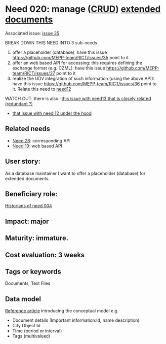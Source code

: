 # Need 020: manage ([CRUD](https://en.wikipedia.org/wiki/Create,_read,_update_and_delete)) [extended documents](https://github.com/MEPP-team/RICT/blob/master/Doc/Devel/Needs/Definitions.md#extended-document) 

Associated issue: [issue 35](https://github.com/MEPP-team/RICT/issues/35)

BREAK DOWN THIS NEED INTO 3 sub-needs
 1. offer a placeholder (database): have this issue  https://github.com/MEPP-team/RICT/issues/35 point to it.
 2. offer an web based API for accessing: this requires defining the exchange format (e.g. CZML): have this issue https://github.com/MEPP-team/RICT/issues/37 point to it
 3. realize the UDV integration of such information (using the above API): have this issue https://github.com/MEPP-team/RICT/issues/36 point to it.
 Relate this need to [need12](https://github.com/MEPP-team/RICT/blob/master/Doc/Devel/Needs/Need012.md)

WATCH OUT: there is also 
  -[this issue with need13 that is closely related (redundant ?)](https://github.com/MEPP-team/RICT/issues/4)
  - [that issue  with need 12 under the hood](https://github.com/MEPP-team/RICT/issues/36)

## Related needs
 - [Need 28](https://github.com/MEPP-team/RICT/blob/master/Doc/Devel/Needs/Need028.md): corresponding API
 - [Need 19](https://github.com/MEPP-team/RICT/blob/master/Doc/Devel/Needs/Need029.md): web based API

## User story:
As a database maintainer I want to offer a placeholder (database) for extended documents.

## Beneficiary role:
[Historians of need 004](https://github.com/MEPP-team/RICT/blob/master/Doc/Devel/Needs/Need004.md)

## Impact: major

## Maturity: immature.

## Cost evaluation: 3 weeks

## Tags or keywords
Documents, Text Files

## Data model
[Reference article](https://liris.cnrs.fr/vcity/wiki/lib/exe/fetch.php?media=papers:historicaldocuments.pdf) introducing the conceptual model e.g.
* Document details (Important information:Id, name description)
* City Object Id
* Time (period or interval)
* Tags (multivalued)

